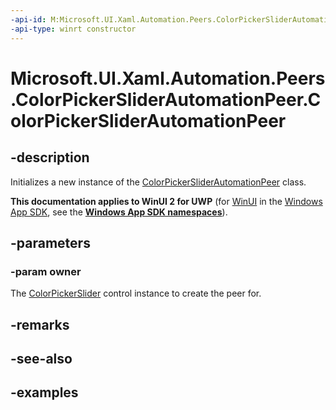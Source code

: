 ```yaml
---
-api-id: M:Microsoft.UI.Xaml.Automation.Peers.ColorPickerSliderAutomationPeer.#ctor(Microsoft.UI.Xaml.Controls.Primitives.ColorPickerSlider)
-api-type: winrt constructor
---
```


<!-- Method syntax.
public ColorPickerSliderAutomationPeer.ColorPickerSliderAutomationPeer(ColorPickerSlider owner)
-->

# Microsoft.UI.Xaml.Automation.Peers.ColorPickerSliderAutomationPeer.ColorPickerSliderAutomationPeer

## -description

Initializes a new instance of the [ColorPickerSliderAutomationPeer](colorpickersliderautomationpeer.md) class.

**This documentation applies to WinUI 2 for UWP** (for [WinUI](/windows/apps/winui/winui3/) in the [Windows App SDK](/windows/apps/windows-app-sdk/), see the **[Windows App SDK namespaces](/windows/windows-app-sdk/api/winrt/)**).

## -parameters
### -param owner

The [ColorPickerSlider](../microsoft.ui.xaml.controls.primitives/colorpickerslider.md) control instance to create the peer for.

## -remarks

## -see-also

## -examples

